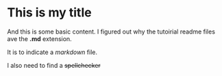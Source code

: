 # This is my title
And this is some basic content. I figured out why the tutoirial readme files ave the **.md** extension.

It is to indicate a *markdown* file.

I also need to find a ~~spellchecker~~
